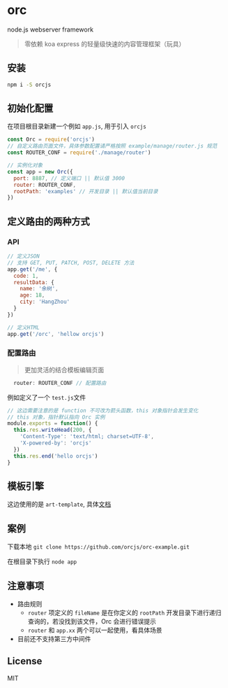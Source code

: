 # orc
node.js  webserver framework

> 零依赖 koa express 的轻量级快速的内容管理框架（玩具）

## 安装

```bash
npm i -S orcjs
```

## 初始化配置

在项目根目录新建一个例如 `app.js`, 用于引入 `orcjs`


```js
const Orc = require('orcjs')
// 自定义路由页面文件，具体参数配置请严格按照 example/manage/router.js 规范
const ROUTER_CONF = require('./manage/router')

// 实例化对象
const app = new Orc({
  port: 8887, // 定义端口 || 默认值 3000
  router: ROUTER_CONF,
  rootPath: 'examples' // 开发目录 || 默认值当前目录
})
```

## 定义路由的两种方式

### API
```js
// 定义JSON
// 支持 GET, PUT, PATCH, POST, DELETE 方法
app.get('/me', {
  code: 1,
  resultData: {
    name: '余树',
    age: 18,
    city: 'HangZhou'
  }
})

// 定义HTML
app.get('/orc', 'hellow orcjs')
```

### 配置路由
> 更加灵活的结合模板编辑页面
```js
  router: ROUTER_CONF // 配置路由
```

例如定义了一个 `test.js`文件
```js
// 这边需要注意的是 function 不可改为箭头函数，this 对象指针会发生变化
// this 对象，指针默认指向 Orc 实例
module.exports = function() {
  this.res.writeHead(200, {
    'Content-Type': 'text/html; charset=UTF-8',
    'X-powered-by': 'orcjs'
  })
  this.res.end('hello orcjs')
}
```

## 模板引擎
这边使用的是 `art-template`, 具体[文档](https://aui.github.io/art-template/)

## 案例
下载本地 `git clone https://github.com/orcjs/orc-example.git`

在根目录下执行 `node app`

## 注意事项
- 路由规则
  + `router` 项定义的 `fileName` 是在你定义的 `rootPath` 开发目录下进行递归查询的，若没找到该文件，Orc 会进行错误提示
  + `router` 和 `app.xx` 两个可以一起使用，看具体场景
- 目前还不支持第三方中间件

## License

MIT














